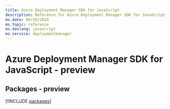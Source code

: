 ```yaml
---
title: Azure Deployment Manager SDK for JavaScript
description: Reference for Azure Deployment Manager SDK for JavaScript
ms.date: 04/29/2024
ms.topic: reference
ms.devlang: javascript
ms.service: deploymentmanager
---
```

# Azure Deployment Manager SDK for JavaScript - preview
## Packages - preview
[!INCLUDE [packages](deployment-manager-index.md)]